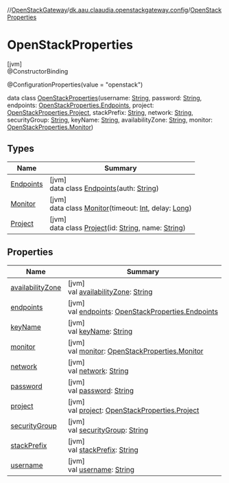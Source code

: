//[OpenStackGateway](../../../index.md)/[dk.aau.claaudia.openstackgateway.config](../index.md)/[OpenStackProperties](index.md)

# OpenStackProperties

[jvm]\
@ConstructorBinding

@ConfigurationProperties(value = "openstack")

data class [OpenStackProperties](index.md)(username: [String](https://kotlinlang.org/api/latest/jvm/stdlib/kotlin/-string/index.html), password: [String](https://kotlinlang.org/api/latest/jvm/stdlib/kotlin/-string/index.html), endpoints: [OpenStackProperties.Endpoints](-endpoints/index.md), project: [OpenStackProperties.Project](-project/index.md), stackPrefix: [String](https://kotlinlang.org/api/latest/jvm/stdlib/kotlin/-string/index.html), network: [String](https://kotlinlang.org/api/latest/jvm/stdlib/kotlin/-string/index.html), securityGroup: [String](https://kotlinlang.org/api/latest/jvm/stdlib/kotlin/-string/index.html), keyName: [String](https://kotlinlang.org/api/latest/jvm/stdlib/kotlin/-string/index.html), availabilityZone: [String](https://kotlinlang.org/api/latest/jvm/stdlib/kotlin/-string/index.html), monitor: [OpenStackProperties.Monitor](-monitor/index.md))

## Types

| Name | Summary |
|---|---|
| [Endpoints](-endpoints/index.md) | [jvm]<br>data class [Endpoints](-endpoints/index.md)(auth: [String](https://kotlinlang.org/api/latest/jvm/stdlib/kotlin/-string/index.html)) |
| [Monitor](-monitor/index.md) | [jvm]<br>data class [Monitor](-monitor/index.md)(timeout: [Int](https://kotlinlang.org/api/latest/jvm/stdlib/kotlin/-int/index.html), delay: [Long](https://kotlinlang.org/api/latest/jvm/stdlib/kotlin/-long/index.html)) |
| [Project](-project/index.md) | [jvm]<br>data class [Project](-project/index.md)(id: [String](https://kotlinlang.org/api/latest/jvm/stdlib/kotlin/-string/index.html), name: [String](https://kotlinlang.org/api/latest/jvm/stdlib/kotlin/-string/index.html)) |

## Properties

| Name | Summary |
|---|---|
| [availabilityZone](availability-zone.md) | [jvm]<br>val [availabilityZone](availability-zone.md): [String](https://kotlinlang.org/api/latest/jvm/stdlib/kotlin/-string/index.html) |
| [endpoints](endpoints.md) | [jvm]<br>val [endpoints](endpoints.md): [OpenStackProperties.Endpoints](-endpoints/index.md) |
| [keyName](key-name.md) | [jvm]<br>val [keyName](key-name.md): [String](https://kotlinlang.org/api/latest/jvm/stdlib/kotlin/-string/index.html) |
| [monitor](monitor.md) | [jvm]<br>val [monitor](monitor.md): [OpenStackProperties.Monitor](-monitor/index.md) |
| [network](network.md) | [jvm]<br>val [network](network.md): [String](https://kotlinlang.org/api/latest/jvm/stdlib/kotlin/-string/index.html) |
| [password](password.md) | [jvm]<br>val [password](password.md): [String](https://kotlinlang.org/api/latest/jvm/stdlib/kotlin/-string/index.html) |
| [project](project.md) | [jvm]<br>val [project](project.md): [OpenStackProperties.Project](-project/index.md) |
| [securityGroup](security-group.md) | [jvm]<br>val [securityGroup](security-group.md): [String](https://kotlinlang.org/api/latest/jvm/stdlib/kotlin/-string/index.html) |
| [stackPrefix](stack-prefix.md) | [jvm]<br>val [stackPrefix](stack-prefix.md): [String](https://kotlinlang.org/api/latest/jvm/stdlib/kotlin/-string/index.html) |
| [username](username.md) | [jvm]<br>val [username](username.md): [String](https://kotlinlang.org/api/latest/jvm/stdlib/kotlin/-string/index.html) |
